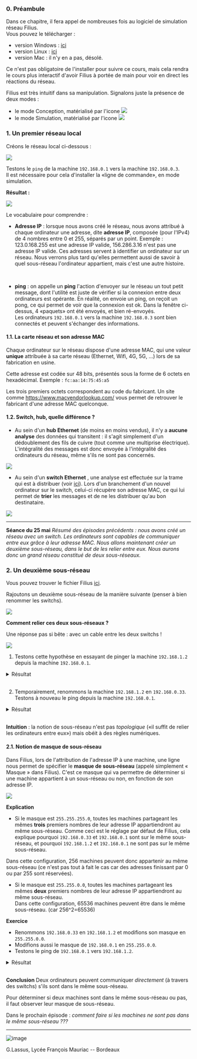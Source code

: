 ### 0. Préambule

Dans ce chapitre, il fera appel de nombreuses fois au logiciel de simulation réseau Filius.  
Vous pouvez le télécharger :
- version Windows : [ici](https://www.lernsoftware-filius.de/downloads/Setup/Filius-Setup-1.9.0.exe)
- version Linux : [ici](https://www.lernsoftware-filius.de/downloads/Setup/filius_1.9.0_all.deb)
- version Mac : il n'y en a pas, désolé.

Ce n'est pas obligatoire de l'installer pour suivre ce cours, mais cela rendra le cours plus interactif d'avoir Filius à portée de main pour voir en direct les réactions du réseau.

Filius est très intuitif dans sa manipulation. Signalons juste la présence de deux modes : 
- le mode Conception, matérialisé par l'icone ![](data/conception.png) 
- le mode Simulation, matérialisé par l'icone ![](data/simulation.png) 

### 1. Un premier réseau local

Créons le réseau local ci-dessous :

![](data/f1.png)

Testons le ```ping``` de la machine ```192.168.0.1```  vers la machine ```192.168.0.3```.  
Il est nécessaire pour cela d'installer la «ligne de commande», en mode simulation.

**Résultat :**

![](data/ping1.png)

Le vocabulaire pour comprendre :

- **Adresse IP** : lorsque nous avons créé le réseau, nous avons attribué à chaque ordinateur une adresse, dite **adresse IP**, composée (pour l'IPv4)
de 4 nombres entre 0 et 255, séparés par un point. Exemple : 123.0.168.255 est une adresse IP valide, 156.286.3.16 n'est pas une adresse IP valide.
Ces adresses servent à identifier un ordinateur sur un réseau. Nous verrons plus tard qu'elles permettent aussi de savoir à quel sous-réseau l'ordinateur appartient, mais c'est une autre histoire. 

<br>

- **ping** : on appelle un **ping** l'action d'envoyer sur le réseau un tout petit message, dont l'utilité est juste de vérifier si la connexion entre deux ordinateurs est opérante. En réalité, on envoie un ping, on reçoit un pong, ce qui permet de voir que la connexion est ok. Dans la fenêtre ci-dessus, 4 «paquets» ont été envoyés, et bien ré-envoyés.  
Les ordinateurs ```192.168.0.1```  vers la machine ```192.168.0.3``` sont bien connectés et peuvent s'échanger des informations.

#### 1.1. La carte réseau et son adresse MAC
Chaque ordinateur sur le réseau dispose d'une adresse MAC, qui une valeur **unique** attribuée à sa carte réseau (Ethernet, Wifi, 4G, 5G, ...) lors de sa fabrication en usine.

Cette adresse est codée sur 48 bits, présentés sous la forme de 6 octets en hexadécimal. Exemple : ```fc:aa:14:75:45:a5```

Les trois premiers octets correspondent au code du fabricant.
Un site comme https://www.macvendorlookup.com/ vous permet de retrouver le fabricant d'une adresse MAC quelconque.

#### 1.2. Switch, hub, quelle différence ?

- Au sein d'un **hub Ethernet** (de moins en moins vendus), il n'y a **aucune analyse** des données qui transitent : il s'agit simplement d'un dédoublement des fils de cuivre (tout comme une multiprise électrique). L'intégralité des messages est donc envoyée à l'intégralité des ordinateurs du réseau, même s'ils ne sont pas concernés.

![](data/hub.png)

- Au sein d'un **switch Ethernet** , une analyse est effectuée sur la trame qui est à distribuer (voir [ici](https://github.com/glassus/nsi/blob/master/Premiere/Theme04_Architecture_materielle/04_Protocoles_de_communication.md)). Lors d'un branchement d'un nouvel ordinateur sur le switch, celui-ci récupère son adresse MAC, ce qui lui permet de **trier** les messages et de ne les distribuer qu'au bon destinataire.

![](data/switch.png)


----
**Séance du 25 mai**
_Résumé des épisodes précédents : nous avons créé un réseau avec un switch. Les ordinateurs sont capables de communiquer entre eux grâce à leur adresse MAC. Nous allons maintenant créer un deuxième sous-réseau, dans le but de les relier entre eux. Nous aurons donc un grand réseau constitué de deux sous-réseaux._


### 2. Un deuxième sous-réseau

Vous pouvez trouver le fichier Filius  [ici](data/res_filius_SNT.fls).

Rajoutons un deuxième sous-réseau de la manière suivante (penser à bien renommer les switchs).

![](data/f2.png)

**Comment relier ces deux sous-réseaux ?**

Une réponse pas si bête : avec un cable entre les deux switchs !

![](data/f3.png)

1. Testons cette hypothèse en essayant de pinger la machine ```192.168.1.2``` depuis la machine ```192.168.0.1```. 
<details><summary> Résultat </summary>
<p>

![](data/ft2.png)

Cela ne marche pas. Les paquets sont perdus.
</p>
</details>

<br>

2. Temporairement, renommons la machine ```192.168.1.2``` en ```192.168.0.33```. Testons à nouveau le ping depuis la machine ```192.168.0.1```.

<details><summary> Résultat </summary>
<p>

![](data/ft3.png)

Cela marche. Les paquets sont bien acheminés.
</p>
</details>

<br>


**Intuition** : la notion de sous-réseau n'est pas *topologique* («il suffit de relier les ordinateurs entre eux») mais obéit à des règles numériques.

#### 2.1. Notion de masque de sous-réseau

Dans Filius, lors de l'attribution de l'adresse IP à une machine, une ligne nous permet de spécifier le **masque de sous-réseau** (appelé simplement « Masque » dans Filius). C'est ce masque qui va permettre de déterminer si une machine appartient à un sous-réseau ou non, en fonction de son adresse IP.

![](data/f4.png)

**Explication**
- Si le masque est ```255.255.255.0```, toutes les machines partageant les mêmes **trois** premiers nombres de leur adresse IP appartiendront au même sous-réseau. Comme ceci est le réglage par défaut de Filius, cela explique pourquoi  ```192.168.0.33``` et ```192.168.0.1``` sont sur le même sous-réseau, et pourquoi  ```192.168.1.2``` et ```192.168.0.1``` ne sont pas sur le même sous-réseau.

Dans cette configuration, 256 machines peuvent donc appartenir au même sous-réseau (ce n'est pas tout à fait le cas car des adresses finissant par 0 ou par 255 sont réservées).

- Si le masque est ```255.255.0.0```, toutes les machines partageant les mêmes **deux** premiers nombres de leur adresse IP appartiendront au même sous-réseau.  
Dans cette configuration, 65536 machines peuvent être dans le même sous-réseau. (car 256^2=65536)


**Exercice**
- Renommons ```192.168.0.33``` en ```192.168.1.2``` et modifions son masque en ```255.255.0.0```.
- Modifions aussi le masque de ```192.168.0.1``` en ```255.255.0.0```.
- Testons le ping de ```192.168.0.1``` vers ```192.168.1.2```.

<details><summary> Résultat </summary>
<p>

![](data/ft4.png)

Cela marche. Les deux machines appartiennent maintenant au même sous-réseau !
</p>
</details>

</br>

**Conclusion**
Deux ordinateurs peuvent communiquer _directement_ (à travers des switchs) s'ils sont dans le même sous-réseau.  

Pour déterminer si deux machines sont dans le même sous-réseau ou pas, il faut observer leur masque de sous-réseau.  

Dans le prochain épisode : _comment faire si les machines ne sont pas dans le même sous-réseau ???_



---
![](data/ccbysa.png "image")

G.Lassus, Lycée François Mauriac --  Bordeaux  


